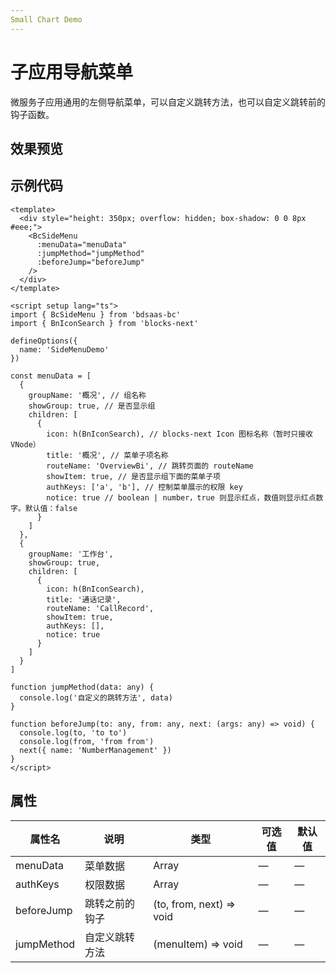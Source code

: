 ```yaml
---
Small Chart Demo
---
```


# 子应用导航菜单

微服务子应用通用的左侧导航菜单，可以自定义跳转方法，也可以自定义跳转前的钩子函数。

<script setup lang="ts">
import SideMenuDemo from '../components/side-menu/SideMenuDemo.vue'
</script>

## 效果预览

<SideMenuDemo/>

## 示例代码

```vue
<template>
  <div style="height: 350px; overflow: hidden; box-shadow: 0 0 8px #eee;">
    <BcSideMenu
      :menuData="menuData"
      :jumpMethod="jumpMethod"
      :beforeJump="beforeJump"
    />
  </div>
</template>

<script setup lang="ts">
import { BcSideMenu } from 'bdsaas-bc'
import { BnIconSearch } from 'blocks-next'

defineOptions({
  name: 'SideMenuDemo'
})

const menuData = [
  {
    groupName: '概况', // 组名称
    showGroup: true, // 是否显示组
    children: [
      {
        icon: h(BnIconSearch), // blocks-next Icon 图标名称（暂时只接收 VNode）
        title: '概况', // 菜单子项名称
        routeName: 'OverviewBi', // 跳转页面的 routeName
        showItem: true, // 是否显示组下面的菜单子项
        authKeys: ['a', 'b'], // 控制菜单展示的权限 key
        notice: true // boolean | number，true 则显示红点，数值则显示红点数字。默认值：false
      }
    ]
  },
  {
    groupName: '工作台',
    showGroup: true,
    children: [
      {
        icon: h(BnIconSearch),
        title: '通话记录',
        routeName: 'CallRecord',
        showItem: true,
        authKeys: [],
        notice: true
      }
    ]
  }
]

function jumpMethod(data: any) {
  console.log('自定义的跳转方法', data)
}

function beforeJump(to: any, from: any, next: (args: any) => void) {
  console.log(to, 'to to')
  console.log(from, 'from from')
  next({ name: 'NumberManagement' })
}
</script>
```

## 属性

| 属性名     | 说明           | 类型                     | 可选值 | 默认值 |
| ---------- | -------------- | ------------------------ | ------ | ------ |
| menuData   | 菜单数据       | Array                    | —      | —      |
| authKeys   | 权限数据       | Array                    | —      | —      |
| beforeJump | 跳转之前的钩子 | (to, from, next) => void | —      | —      |
| jumpMethod | 自定义跳转方法 | (menuItem) => void       | —      | —      |
